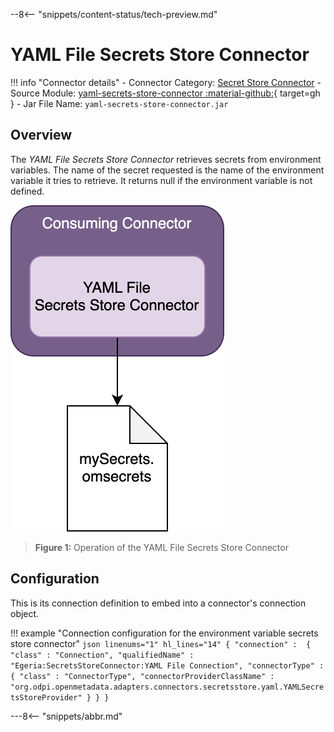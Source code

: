 <!-- SPDX-License-Identifier: CC-BY-4.0 -->
<!-- Copyright Contributors to the ODPi Egeria project. -->

--8<-- "snippets/content-status/tech-preview.md"

# YAML File Secrets Store Connector

!!! info "Connector details"
    - Connector Category: [Secret Store Connector](/concepts/secrets-store-connector)
    - Source Module: [yaml-secrets-store-connector :material-github:](https://github.com/odpi/egeria/tree/main/open-metadata-implementation/adapters/open-connectors/secrets-store-connectors/yaml-secrets-store-connector){ target=gh }
    - Jar File Name: `yaml-secrets-store-connector.jar`

## Overview

The *YAML File Secrets Store Connector* retrieves secrets from environment variables.  The name of the secret requested is the name of the environment variable it tries to retrieve.  It returns null if the environment variable is not defined.

![Figure 1](yaml-file-secrets-store-connector.svg)
> **Figure 1:** Operation of the YAML File Secrets Store Connector


## Configuration

This is its connection definition to embed into a connector's connection object.

!!! example "Connection configuration for the environment variable secrets store connector"
    ```json linenums="1" hl_lines="14"
    {
        "connection" : 
        { 
            "class" : "Connection",
            "qualifiedName" : "Egeria:SecretsStoreConnector:YAML File Connection",
            "connectorType" : 
            {
                "class" : "ConnectorType",
                "connectorProviderClassName" : "org.odpi.openmetadata.adapters.connectors.secretsstore.yaml.YAMLSecretsStoreProvider"
            }
        }
    }
    ```

---8<-- "snippets/abbr.md"
